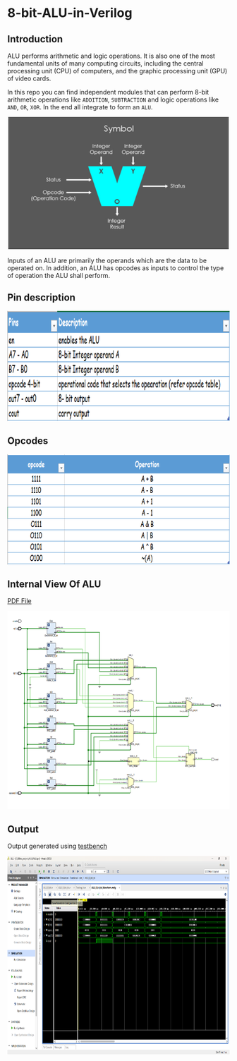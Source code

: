 # 8-bit-ALU-in-Verilog

## Introduction
ALU performs arithmetic and logic operations. It is also one of the most fundamental units of many computing circuits, including the central processing unit (CPU) of computers, and the graphic processing unit (GPU) of video cards.

In this repo you can find independent modules that can perform 8-bit arithmetic operations like `ADDITION`, `SUBTRACTION` and logic operations like `AND`, `OR`, `XOR`. In the end all integrate to form an `ALU`.

<p align='center'>
    <img src='assests/alu_block.PNG' width=500 height=300>
</p>

Inputs of an ALU are primarily the operands which are the data to be operated on. In addition, an ALU has opcodes as inputs to control the type of operation the ALU shall perform.


## Pin description  

<p align = 'center'>
    <img src='assests/pin_table.PNG' width=700 height=250>
</p>


## Opcodes  

<p align = 'center'>
    <img src='assests/opcode_table.PNG' width=700 height=250>
</p>

## Internal View Of ALU  

[PDF File](schematic.pdf)
<p align = 'center'>
    <img src='assests/ALU_internal_struct.png' width=800 height=450>
</p>


## Output

Output generated using [testbench](ALU_Waveform.png)
<p align = 'center'>
    <img src='ALU_Waveform.png' width=800 height=450>
</p>
